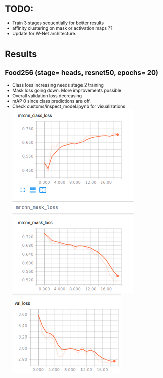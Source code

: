 # TODO:
- Train 3 stages sequentially for better results
- affinity clustering on mask or activation maps ??
- Update for W-Net architecture.


# Results
## Food256 (stage= heads, resnet50, epochs= 20)
- Class loss increasing needs stage 2 training
- Mask loss going down. More improvements possible.
- Overall validation loss decreasing
- mAP 0 since class predictions are off.
- Check customs/inspect_model.ipynb for visualizations
![mask_class](./pics/class_mask.png)
![val_loss](./pics/val_loss.png)
